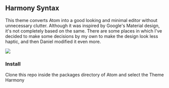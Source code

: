## Harmony Syntax

This theme converts Atom into a good looking and minimal editor without unnecessary clutter. Although it was inspired by Google's Material design, it's not completely based on the same. There are some places in which I've decided to make some decisions by my own to make the design look less haptic, and then Daniel modified it even more.

<a href="https://i.gyazo.com/728b76a7b48cb23fe937db37a42bf81a.png" target="_blank">
  <img src="https://i.gyazo.com/728b76a7b48cb23fe937db37a42bf81a.png">
</a>

### Install

Clone this repo inside the packages directory of Atom and select the Theme Harmony
